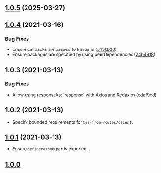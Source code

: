## [1.0.5](https://github.com/ElMassimo/js_from_routes/compare/axios@1.0.4...axios@1.0.5) (2025-03-27)



## [1.0.4](https://github.com/ElMassimo/js_from_routes/compare/axios@1.0.3...axios@1.0.4) (2021-03-16)


### Bug Fixes

* Ensure callbacks are passed to Inertia.js ([c456b36](https://github.com/ElMassimo/js_from_routes/commit/c456b36e6f80927fa3f10999d46f3c91c34a408a))
* Ensure packages are specified by using peerDependencies ([24b4918](https://github.com/ElMassimo/js_from_routes/commit/24b49183e3b6c7169b85eb0c0b06272b16455920))



## 1.0.3 (2021-03-13)


### Bug Fixes

* Allow using responseAs: 'response' with Axios and Redaxios ([cdaf9cd](https://github.com/ElMassimo/js_from_routes/commit/cdaf9cd895407773851df4983108dcef1b0f6182))



## 1.0.2 (2021-03-13)

- Specify bounded requirements for `@js-from-routes/client`.

##  [1.0.1](https://github.com/ElMassimo/js_from_routes/compare/axios@1.0.0...axios@1.0.1) (2021-03-13)

- Ensure `definePathHelper` is exported.

## [1.0.0](https://github.com/ElMassimo/js_from_routes/tree/axios%401.0.0)
